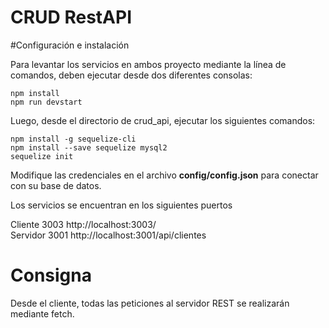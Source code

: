 # CRUD RestAPI

#Configuración e instalación

Para levantar los servicios en ambos proyecto mediante la línea de comandos, deben ejecutar desde dos diferentes consolas:

```
npm install
npm run devstart
```

Luego, desde el directorio de crud_api, ejecutar los siguientes comandos:

```
npm install -g sequelize-cli
npm install --save sequelize mysql2
sequelize init
```
Modifique las credenciales en el archivo <b>config/config.json</b> para conectar con su base de datos.

Los servicios se encuentran en los siguientes puertos

Cliente 3003 http://localhost:3003/ <br>
Servidor 3001 http://localhost:3001/api/clientes

# Consigna

Desde el cliente, todas las peticiones al servidor REST se realizarán mediante fetch.
